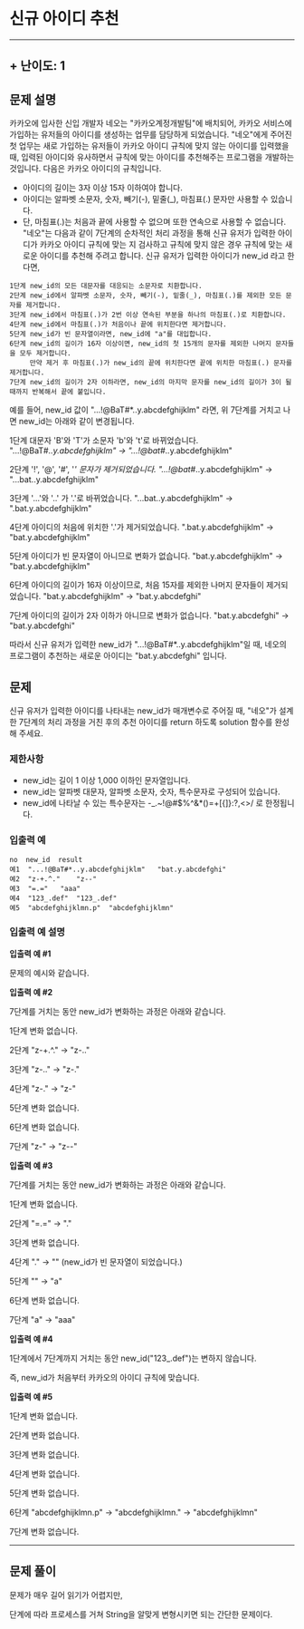 신규 아이디 추천
================
***

## + 난이도: 1

## 문제 설명
카카오에 입사한 신입 개발자 네오는 "카카오계정개발팀"에 배치되어, 카카오 서비스에 가입하는 유저들의 아이디를 생성하는 업무를 담당하게 되었습니다. "네오"에게 주어진 첫 업무는 새로 가입하는 유저들이 카카오 아이디 규칙에 맞지 않는 아이디를 입력했을 때, 입력된 아이디와 유사하면서 규칙에 맞는 아이디를 추천해주는 프로그램을 개발하는 것입니다.
다음은 카카오 아이디의 규칙입니다.
* 아이디의 길이는 3자 이상 15자 이하여야 합니다.
* 아이디는 알파벳 소문자, 숫자, 빼기(-), 밑줄(_), 마침표(.) 문자만 사용할 수 있습니다.
* 단, 마침표(.)는 처음과 끝에 사용할 수 없으며 또한 연속으로 사용할 수 없습니다.
"네오"는 다음과 같이 7단계의 순차적인 처리 과정을 통해 신규 유저가 입력한 아이디가 카카오 아이디 규칙에 맞는 지 검사하고 규칙에 맞지 않은 경우 규칙에 맞는 새로운 아이디를 추천해 주려고 합니다.
신규 유저가 입력한 아이디가 new_id 라고 한다면,
```
1단계 new_id의 모든 대문자를 대응되는 소문자로 치환합니다.
2단계 new_id에서 알파벳 소문자, 숫자, 빼기(-), 밑줄(_), 마침표(.)를 제외한 모든 문자를 제거합니다.
3단계 new_id에서 마침표(.)가 2번 이상 연속된 부분을 하나의 마침표(.)로 치환합니다.
4단계 new_id에서 마침표(.)가 처음이나 끝에 위치한다면 제거합니다.
5단계 new_id가 빈 문자열이라면, new_id에 "a"를 대입합니다.
6단계 new_id의 길이가 16자 이상이면, new_id의 첫 15개의 문자를 제외한 나머지 문자들을 모두 제거합니다.
     만약 제거 후 마침표(.)가 new_id의 끝에 위치한다면 끝에 위치한 마침표(.) 문자를 제거합니다.
7단계 new_id의 길이가 2자 이하라면, new_id의 마지막 문자를 new_id의 길이가 3이 될 때까지 반복해서 끝에 붙입니다.
```

예를 들어, new_id 값이 "...!@BaT#*..y.abcdefghijklm" 라면, 위 7단계를 거치고 나면 new_id는 아래와 같이 변경됩니다.

1단계 대문자 'B'와 'T'가 소문자 'b'와 't'로 바뀌었습니다.
"...!@BaT#*..y.abcdefghijklm" → "...!@bat#*..y.abcdefghijklm"

2단계 '!', '@', '#', '*' 문자가 제거되었습니다.
"...!@bat#*..y.abcdefghijklm" → "...bat..y.abcdefghijklm"

3단계 '...'와 '..' 가 '.'로 바뀌었습니다.
"...bat..y.abcdefghijklm" → ".bat.y.abcdefghijklm"

4단계 아이디의 처음에 위치한 '.'가 제거되었습니다.
".bat.y.abcdefghijklm" → "bat.y.abcdefghijklm"

5단계 아이디가 빈 문자열이 아니므로 변화가 없습니다.
"bat.y.abcdefghijklm" → "bat.y.abcdefghijklm"

6단계 아이디의 길이가 16자 이상이므로, 처음 15자를 제외한 나머지 문자들이 제거되었습니다.
"bat.y.abcdefghijklm" → "bat.y.abcdefghi"

7단계 아이디의 길이가 2자 이하가 아니므로 변화가 없습니다.
"bat.y.abcdefghi" → "bat.y.abcdefghi"

따라서 신규 유저가 입력한 new_id가 "...!@BaT#*..y.abcdefghijklm"일 때, 네오의 프로그램이 추천하는 새로운 아이디는 "bat.y.abcdefghi" 입니다.

## 문제
신규 유저가 입력한 아이디를 나타내는 new_id가 매개변수로 주어질 때, "네오"가 설계한 7단계의 처리 과정을 거친 후의 추천 아이디를 return 하도록 solution 함수를 완성해 주세요.

### 제한사항
* new_id는 길이 1 이상 1,000 이하인 문자열입니다.
* new_id는 알파벳 대문자, 알파벳 소문자, 숫자, 특수문자로 구성되어 있습니다.
* new_id에 나타날 수 있는 특수문자는 -_.~!@#$%^&*()=+[{]}:?,<>/ 로 한정됩니다.

### 입출력 예
```
no	new_id	result
예1	"...!@BaT#*..y.abcdefghijklm"	"bat.y.abcdefghi"
예2	"z-+.^."	"z--"
예3	"=.="	"aaa"
예4	"123_.def"	"123_.def"
예5	"abcdefghijklmn.p"	"abcdefghijklmn"
```

### 입출력 예 설명
**입출력 예 #1**

문제의 예시와 같습니다.

**입출력 예 #2**

7단계를 거치는 동안 new_id가 변화하는 과정은 아래와 같습니다.

1단계 변화 없습니다.

2단계 "z-+.^." → "z-.."

3단계 "z-.." → "z-."

4단계 "z-." → "z-"

5단계 변화 없습니다.

6단계 변화 없습니다.

7단계 "z-" → "z--"


**입출력 예 #3**

7단계를 거치는 동안 new_id가 변화하는 과정은 아래와 같습니다.

1단계 변화 없습니다.

2단계 "=.=" → "."

3단계 변화 없습니다.

4단계 "." → "" (new_id가 빈 문자열이 되었습니다.)

5단계 "" → "a"

6단계 변화 없습니다.

7단계 "a" → "aaa"


**입출력 예 #4**

1단계에서 7단계까지 거치는 동안 new_id("123_.def")는 변하지 않습니다. 

즉, new_id가 처음부터 카카오의 아이디 규칙에 맞습니다.

**입출력 예 #5**

1단계 변화 없습니다.

2단계 변화 없습니다.

3단계 변화 없습니다.

4단계 변화 없습니다.

5단계 변화 없습니다.

6단계 "abcdefghijklmn.p" → "abcdefghijklmn." → "abcdefghijklmn"

7단계 변화 없습니다.

***

## 문제 풀이
문제가 매우 길어 읽기가 어렵지만,

단계에 따라 프로세스를 거쳐 String을 알맞게 변형시키면 되는 간단한 문제이다.
